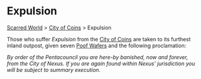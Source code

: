# Expulsion
[Scarred World](./scarred-world.md) > [City of Coins](./city-of-coins.md) > Expulsion

Those who suffer *Expulsion* from the [City of Coins](./city-of-coins.md) are taken to its furthest inland outpost, given seven [Poof Wafers](.poof.md) and the following proclamation:

*By order of the Pentacouncil you are here-by banished, now and forever, from the City of Nexus. If you are again found within Nexus' jurisdiction you will be subject to summary execution.*
